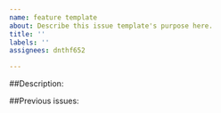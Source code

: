 ```yaml
---
name: feature template
about: Describe this issue template's purpose here.
title: ''
labels: ''
assignees: dnthf652

---
```


##Description:


##Previous issues:
